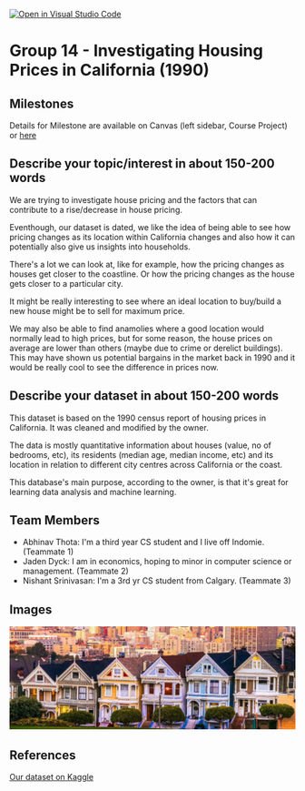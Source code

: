 [![Open in Visual Studio Code](https://classroom.github.com/assets/open-in-vscode-f059dc9a6f8d3a56e377f745f24479a46679e63a5d9fe6f495e02850cd0d8118.svg)](https://classroom.github.com/online_ide?assignment_repo_id=5833586&assignment_repo_type=AssignmentRepo)

# Group 14 - Investigating Housing Prices in California (1990)

## Milestones

Details for Milestone are available on Canvas (left sidebar, Course Project) or [here](https://firas.moosvi.com/courses/data301/project/milestone01.html)

## Describe your topic/interest in about 150-200 words

We are trying to investigate house pricing and the factors that can contribute to a rise/decrease in house pricing.

Eventhough, our dataset is dated, we like the idea of being able to see how pricing changes as its location within California changes and also how it can potentially also give us insights into households.

There's a lot we can look at, like for example, how the pricing changes as houses get closer to the coastline. Or how the pricing changes as the house gets closer to a particular city.

It might be really interesting to see where an ideal location to buy/build a new house might be to sell for maximum price.

We may also be able to find anamolies where a good location would normally lead to high prices, but for some reason, the house prices on average are lower than others (maybe due to crime or derelict buildings). This may have shown us potential bargains in the market back in 1990 and it would be really cool to see the difference in prices now.

## Describe your dataset in about 150-200 words

This dataset is based on the 1990 census report of housing prices in California. It was cleaned and modified by the owner.

The data is mostly quantitative information about houses (value, no of bedrooms, etc), its residents (median age, median income, etc) and its location in relation to different city centres across California or the coast.

This database's main purpose, according to the owner, is that it's great for learning data analysis and machine learning.

## Team Members

- Abhinav Thota: I'm a third year CS student and I live off Indomie. (Teammate 1)
- Jaden Dyck: I am in economics, hoping to minor in computer science or management. (Teammate 2)
- Nishant Srinivasan: I'm a 3rd yr CS student from Calgary. (Teammate 3)

## Images

![Houses in California](images/california_housing.jpg)

## References

[Our dataset on Kaggle](https://www.kaggle.com/fedesoriano/california-housing-prices-data-extra-features)
